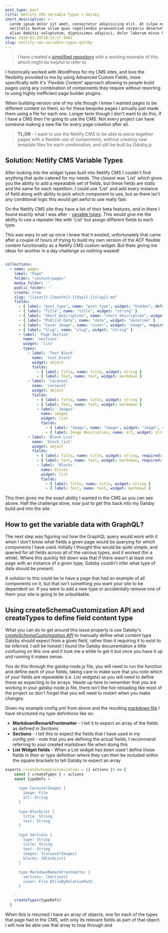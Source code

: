 ```yaml
---
post_type: post
title: Netlify CMS Variable Types + Gatsby
short_description: >-
  Lorem ipsum dolor sit amet, consectetur adipisicing elit. At culpa nulla
  veritatis beatae ullam quas repellendus praesentium corporis deserunt ab porro
  alias debitis voluptatum, dignissimos adipisci, dolor laborum minus hic!
date: 2020-03-29T18:12:27.948Z
slug: netlify-cms-variable-types-gatsby
---
```

> I have created a <a href="<https://github.com/MatthewShields/gatsby-netlify-cms-variable-types>" target="_blank">simplified repository</a> with a working example of this which might be helpful to refer to

I historically worked with WordPress for my CMS sites, and love the flexibility provided to me by using Advanced Custom Fields, more specifically with it's *'Flexible Content'* approach allowing to people build pages using any combination of components they require without resorting to using highly inefficient page builder plugins.

When building version one of my site though I knew I wanted pages to be different content on them, so for these bespoke pages I actually just made them using a file for each one. Longer term though I don't want to do this, if I have a CMS then I'm going to use the CMS. Not every project can have someone making a new file for every page creation after all.

> **TL;DR** - I want to use the Netlify CMS to be able to piece together pages with a flexible use of components, without creating new template files for each combination, and still be built by Gatsby.js

## Solution: Netlify CMS Variable Types

After looking into the widget types built into Netlify CMS I couldn't find anything that quite catered for my needs. The closest was 'List' which gives you the ability to add a repeatable set of fields, but these fields are static and the same for each repetition. I could use 'List' and add every instance of field along with ability to pick which component to use, but as there isn't any conditional logic this would get awful to use really fast.

On the Netlify CMS site they have a list of their beta features, and in there I found exactly what I was after - <a href="<https://www.netlifycms.org/docs/beta-features/#list-widget-variable-types>" target="_blank">variable types</a>. This would give me the ability to use a repeater like with 'List' but assign different fields to each type.

This was easy to set up once I knew that it existed, unfortunately that came after a couple of hours of trying to build my own version of the ACF flexible content functionality as a Netlify CMS custom widget. But thats giving me ideas for another in a day challenge so nothing wasted!

```yaml
 
collections:
  - name: pages
    label: "Page"
    folder: "content/pages"
    media_folder: ''
    public_folder: ''
    create: true
    slug: "{{year}}-{{month}}-{{day}}-{{slug}}.md"
    fields:
      - { label: "post_type", name: "post_type", widget: "hidden", default: "page" }
      - { label: "Title", name: "title", widget: "string" }
      - { label: "Short Description", name: "short_description", widget: "string" }
      - { label: "Publish Date", name: "date", widget: "datetime" }
      - { label: "Cover Image", name: "cover", widget: "image", required: false }
      - { label: "Slug", name: "slug", widget: "string" }
      - label: 'Page Section'
        name: 'sections'
        widget: 'list'
        types:
          - label: 'Text Block'
            name: 'text_block'
            widget: object
            fields:
              - { label: Title, name: title, widget: string }
              - { label: Text, name: text, widget: markdown }
          - label: 'Carousel'
            name: 'carousel'
            widget: object
            fields:
              - { label: Title, name: title, widget: string }
              - { label: Text, name: text, widget: markdown }
              - label: 'Images'
                name: images
                widget: list
                fields:
                  - { label: "Image", name: "image", widget: "image", required: false }
                  - { label: Image Description, name: alt, widget: string }
          - label: 'Block List'
            name: 'block_list'
            widget: object
            fields:
              - { label: Title, name: title, widget: string, required: false }
              - { label: Text, name: text, widget: markdown, required: false }
              - label: 'Blocks'
                name: blocks
                widget: list
                fields:
                  - { label: Title, name: title, widget: string }
                  - { label: Text, name: text, widget: markdown }
```

This then gives me the exact ability I wanted in the CMS as you can see above. Half the challenge done, now just to get this back into my Gatsby build and into the site. 

## How to get the variable data with GraphQL?

The next step was figuring out how the GraphQL query would work with it when I don't know what fields a given page would be querying for which components I have used. Initially I thought this would be quite simple, and queried for all fields across all of the various types, and it worked (for a while). Where this quickly fell down was that if there wasn't at least one page with an instance of a given type, Gatsby couldn't infer what type of data should be present.

A solution to this could be to have a page that had an example of all components on it, but that isn't something you want your site to be dependent on. If you were to add a new type or accidentally remove one of them your site is going to be unbuildable.

## Using createSchemaCustomization API and createTypes to define field content type

What you can do to get around this issue properly is use Gatsby's <a href="<https://www.gatsbyjs.org/docs/schema-customization/#creating-type-definitions>" target="_blank">*createSchemaCustomization API*</a> to manually define what content type Gatsby should expect from a given field, rather than it requiring it to exist to be inferred. I will be honest I found the Gatsby documentation a little confusing on this one and it took me a while to get it but once you have it up and running it makes sense. 

You do this through the gatsby-node.js file, you will need to run the function and define each of your fields, taking care to make sure that you note which of your fields are repeatable (i.e. List widgets) as you will need to define these as expecting to be arrays. Heads up here to remember that you are working in your gatsby-node.js file, there isn't the hot-reloading like most of the project so don't forget that you will need to restart when you make changes.

Given my example config.yml from above and the resulting <a href="<https://raw.githubusercontent.com/MatthewShields/gatsby-netlify-cms-variable-types/master/content/pages/2020-04-06-test-variable-types-page.md.md>" target="_blank">markdown file</a> I have structured my type definitions like so:

* **MarkdownRemarkFrontmatter** - I tell it to expect an array of the fields as defined in *Sections*
* **Sections** - I tell this to expect the fields that I have used in my config.yml - note that you are defining the actual fields, I recommend referring to your created markdown file when doing this
* **List Widget fields** - When a List widget has been used I define these fields in their or type definition where they can then be included within the square brackets to tell Gatsby to expect an array

```javascript
exports.createSchemaCustomization = ({ actions }) => {
    const { createTypes } = actions
    const typeDefs = `
  
      type CarouselImages {
        image: File
        alt: String
      }
      
      type BlockList {
        title: String
        text: String
      }
  
      type Sections {
        type: String
        title: String
        text: String
        images: [CarouselImages]
        blocks: [BlockList]
      }
  
      type MarkdownRemarkFrontmatter {
        sections: [Sections]
        cover: File @fileByRelativePath
      }
  
    `
    createTypes(typeDefs)
  }
```



When this is returned I have an array of objects, one for each of the types that page had in the CMS, with only its relevant fields as part of that object. I will now be able use that array to loop through and